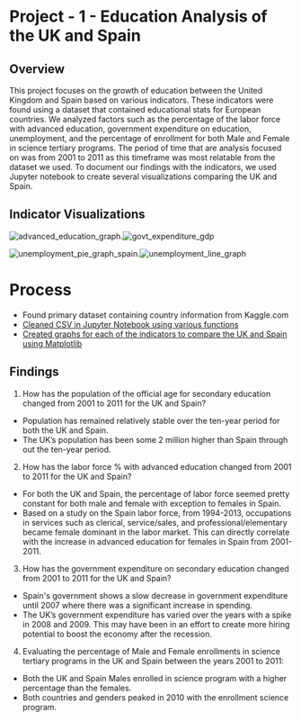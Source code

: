 # Project - 1 - Education Analysis of the UK and Spain
## Overview
This project focuses on the growth of education between the United Kingdom and Spain based on various indicators. These indicators were found using a dataset that contained educational stats for European countries. We analyzed factors such as the percentage of the labor force with advanced education, government expenditure on education, unemployment, and the percentage of enrollment for both Male and Female in science tertiary programs. The period of time that are analysis focused on was from 2001 to 2011 as this timeframe was most relatable from the dataset we used. To document our findings with the indicators, we used Jupyter notebook to create several visualizations comparing the UK and Spain. 

## Indicator Visualizations

![advanced_education_graph](https://user-images.githubusercontent.com/13200513/114736571-2de7ba00-9d14-11eb-8123-02f76829ea96.png).![govt_expenditure_gdp](https://user-images.githubusercontent.com/13200513/114736596-37712200-9d14-11eb-9d37-a3e393cdabe0.png)


![unemployment_pie_graph_spain](https://user-images.githubusercontent.com/13200513/114736674-4952c500-9d14-11eb-8668-c7b0f21fbf28.png).![unemployment_line_graph](https://user-images.githubusercontent.com/13200513/114737169-bebe9580-9d14-11eb-804c-36536e9bd33d.png)


# Process
 - Found primary dataset containing country information from Kaggle.com
 - [Cleaned CSV in Jupyter Notebook using various functions](jake/jakes-project-notebook-1.ipynb)
 - [Created graphs for each of the indicators to compare the UK and Spain using Matplotlib](https://github.com/jakeazus/data-analysis-project-1/tree/main/images)

## Findings
1. How has the population of the official age for secondary education changed from 2001 to 2011 for the UK and Spain?
- Population has remained relatively stable over the ten-year period for both the UK and Spain.
- The UK’s population has been some 2 million higher than Spain through out the ten-year period.

2. How has the labor force % with advanced education changed from 2001 to 2011 for the UK and Spain?
 - For both the UK and Spain, the percentage of labor force seemed pretty constant for both male and female with exception to females in Spain. 
 - Based on a study on the Spain labor force, from 1994-2013, occupations in services such as  clerical, service/sales, and professional/elementary became female dominant in the labor market. This can directly correlate with the increase in advanced education for females in Spain from 2001-2011.

3. How has the government expenditure on secondary education changed from 2001 to 2011 for the UK and Spain? 
 - Spain's government shows a slow decrease in government expenditure until 2007 where there was a significant increase in spending. 
 - The UK’s government expenditure has varied over the years with a spike in 2008 and 2009. This may have been in an effort to create more hiring potential to boost the economy after the recession. 

4. Evaluating the percentage of Male and Female enrollments in science tertiary programs in the UK and Spain between the years 2001 to 2011:
 - Both the UK and Spain Males enrolled in science program with a higher percentage than the females.
 - Both countries and genders peaked in 2010 with the enrollment science program.



